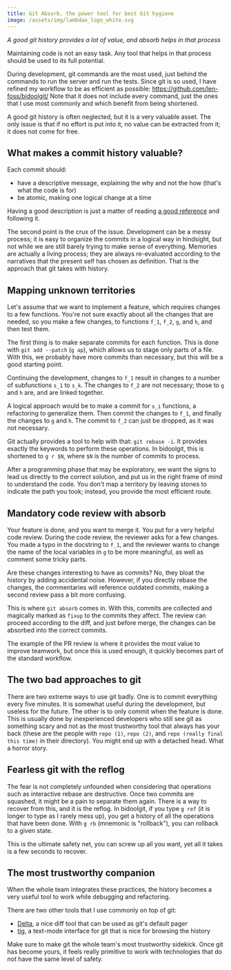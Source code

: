 ```yaml
---
title: Git Absorb, the power tool for best Git hygiene 
image: /assets/img/lambdao_logo_white.svg
---
```


_A good git history provides a lot of value, and absorb helps in that process_

Maintaining code is not an easy task.
Any tool that helps in that process should be used to its full potential.

During development, git commands are the most used, just behind the commands to run the server and run the tests.
Since git is so used, I have refined my workflow to be as efficient as possible:
https://github.com/len-foss/bidoolgit/
Note that it does not include every command, just the ones that I use most commonly and which benefit from being shortened.

A good git history is often neglected, but it is a very valuable asset. 
The only issue is that if no effort is put into it, no value can be extracted from it; it does not come for free.

## What makes a commit history valuable?

Each commit should:
- have a descriptive message, explaining the why and not the how (that's what the code is for)
- be atomic, making one logical change at a time

Having a good description is just a matter of reading [a good reference](https://cbea.ms/git-commit/) and following it.

The second point is the crux of the issue.
Development can be a messy process; it is easy to organize the commits in a logical way in hindsight, but not while we are still barely trying to make sense of everything.
Memories are actually a living process; they are always re-evaluated according to the narratives that the present self has chosen as definition.
That is the approach that git takes with history.

## Mapping unknown territories

Let's assume that we want to implement a feature, which requires changes to a few functions.
You're not sure exactly about all the changes that are needed, so you make a few changes, to functions `f_1`, `f_2`, `g`, and `h`, and then test them.

The first thing is to make separate commits for each function.
This is done with `git add --patch` (`g ap`), which allows us to stage only parts of a file.
With this, we probably have more commits than necessary, but this will be a good starting point.

Continuing the development, changes to `f_1`  result in changes to a number of subfunctions `s_1` to `s_k`. 
The changes to `f_2` are not necessary; those to `g` and `h` are, and are linked together.

A logical approach would be to make a commit for `s_i` functions, a refactoring to generalize them.
Then commit the changes to `f_1`, and finally the changes to `g` and `h`. 
The commit to `f_2` can just be dropped, as it was not necessary.

Git actually provides a tool to help with that: `git rebase -i`.
It provides exactly the keywords to perform these operations.
In bidoolgit, this is shortened to `g r $N`, where `$N` is the number of commits to process.

After a programming phase that may be exploratory, we want the signs to lead us directly to the correct solution, and put us in the right frame of mind to understand the code.
You don't map a territory by leaving stones to indicate the path you took; instead, you provide the most efficient route.

## Mandatory code review with absorb

Your feature is done, and you want to merge it. 
You put for a very helpful code review.
During the code review, the reviewer asks for a few changes. 
You made a typo in the docstring to `f_1`, and the reviewer wants to change the name of the local variables in `g` to be more meaningful, as well as comment some tricky parts.

Are these changes interesting to have as commits? 
No, they bloat the history by adding accidental noise.
However, if you directly rebase the changes, the commentaries will reference outdated commits,  making a second review pass a bit more confusing.

This is where `git absorb` comes in. 
With this, commits are collected and magically marked as `fixup` to the commits they affect.
The review can proceed according to the diff, and just before merge, the changes can be absorbed into the correct commits.

The example of the PR review is where it provides the most value to improve teamwork, but once this is used enough, it quickly becomes part of the standard workflow.

## The two bad approaches to git

There are two extreme ways to use git badly.
One is to commit everything every five minutes.
It is somewhat useful during the development, but useless for the future.
The other is to only commit when the feature is done.
This is usually done by inexperienced developers who still see git as something scary and not as the most trustworthy tool that always has your back (these are the people with `repo (1)`, `repo (2)`, and `repo (really final this time)` in their directory).
You might end up with a detached head. 
What a horror story.

## Fearless git with the reflog

The fear is not completely unfounded when considering that operations such as interactive rebase are destructive.
Once two commits are squashed, it might be a pain to separate them again.
There is a way to recover from this, and it is the reflog.
In bidoolgit, if you type `g ref` (it is longer to type as I rarely mess up), you get a history of all the operations that have been done.
With `g rb` (mnemonic is "rollback"), you can rollback to a given state.

This is the ultimate safety net, you can screw up all you want, yet all it takes is a few seconds to recover.

## The most trustworthy companion

When the whole team integrates these practices, the history becomes a very useful tool to work while debugging and refactoring.

There are two other tools that I use commonly on top of git: 
- [Delta](https://dandavison.github.io/delta/), a nice diff tool that can be used as git's default pager
- [tig](https://jonas.github.io/tig/doc/tig.1.html), a text-mode interface for git that is nice for browsing the history

Make sure to make git the whole team's most trustworthy sidekick. 
Once git has become yours, it feels really primitive to work with technologies that do not have the same level of safety.